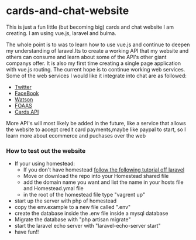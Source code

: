 # cards-and-chat-website
<p>This is just a fun little (but becoming big) cards and chat website I am
creating. I am using vue.js, laravel and bulma.</p>

<p>The whole point is to was to learn how to use vue.js and continue to deepen
my understanding of laravel.Its to create a working API that my website and
others can consume and learn about some of the API's other giant companys offer.
It is also my first time creating a single page application with vue.js routing.
The current hope is to continue working web services. Some of the web services I
would like it integrate into chat are as followed:</p>

<ul>
  <li><a href="https://dev.twitter.com/rest/public">Twitter</a></li>
  <li><a href="https://developers.facebook.com/">FaceBook</a></li>
  <li><a href="https://watson-api-explorer.mybluemix.net/">Watson</a></li>
  <li><a href="https://www.foaas.com/">FOAAS</a></li>
  <li><a href="http://deckofcardsapi.com/">Cards API</a></li>
</ul>

<p>More API's will most likely be added in the future, like a service that allows
the website to accept credit card payments,maybe like paypal to start, so I learn
more about ecommerce and puchases over the web</p>

<h3>How to test out the website</h3>
<ul>
  <li>
    If your using homestead:
    <ul>
      <li>If you don't have homestead
        <a href="https://laravel.com/docs/5.4/homestead">
        follow the following tutorial off laravel</a>
      </li>
      <li>Move or download the repo into your Homestead shared file</li>
      <li>add the domain name you want and list the name in your hosts file and
      Homestead.ymal file</li>
      <li>in the root of the homestead file type "vagrent up"</li>
    </ul>
  </li>
  <li>start up the server with php of homestead</li>
  <li>copy the env.example to a new file called ".env"</li>
  <li>create the database inside the .env file inside a mysql database</li>
  <li>Migrate the database with "php artisan migrate"</li>
  <li>start the laravel echo server with "laravel-echo-server start"</li>
  <li>have fun!!</li>
</ul>

